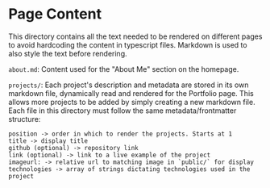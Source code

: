 # Page Content

This directory contains all the text needed
to be rendered on different pages to avoid hardcoding the content in typescript
files. Markdown is used to also style the text before rendering.

`about.md`: Content used for the "About Me" section on the homepage.

`projects/`: Each project's description and metadata are stored in its own
markdown file, dynamically read and rendered for the Portfolio page. This allows
more projects to be added by simply creating a new markdown file. Each file in
this directory must follow the same metadata/frontmatter structure:

```
position -> order in which to render the projects. Starts at 1
title -> display title
github (optional) -> repository link
link (optional) -> link to a live example of the project
imageurl: -> relative url to matching image in `public/` for display
technologies -> array of strings dictating technologies used in the project
```

